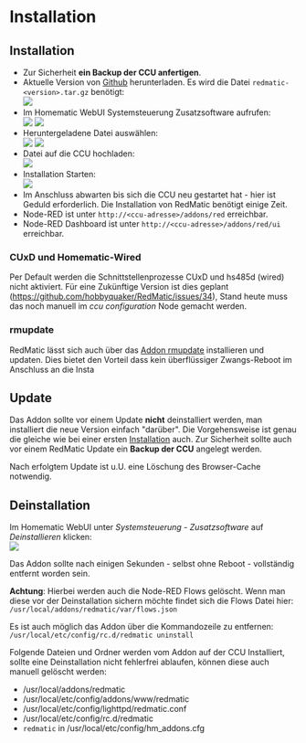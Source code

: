 # Installation


## Installation

* Zur Sicherheit __ein Backup der CCU anfertigen__.
* Aktuelle Version von [Github](https://github.com/HM-RedMatic/RedMatic/releases/latest) herunterladen. Es wird die Datei 
`redmatic-<version>.tar.gz` benötigt:    
  ![](/wiki/images/install-1.png)
* Im Homematic WebUI Systemsteuerung Zusatzsoftware aufrufen:    
  ![](/wiki/images/install-2.png) ![](/wiki/images/install-3.png)
* Heruntergeladene Datei auswählen:     
  ![](/wiki/images/install-4.png) ![](/wiki/images/install-5.png)
* Datei auf die CCU hochladen:     
  ![](/wiki/images/install-6.png)
* Installation Starten:     
  ![](/wiki/images/install-7.png)
* Im Anschluss abwarten bis sich die CCU neu gestartet hat - hier ist Geduld erforderlich. Die Installation von RedMatic benötigt einige Zeit.
* Node-RED ist unter `http://<ccu-adresse>/addons/red` erreichbar.
* Node-RED Dashboard ist unter `http://<ccu-adresse>/addons/red/ui` erreichbar.

### CUxD und Homematic-Wired

Per Default werden die Schnittstellenprozesse CUxD und hs485d (wired) nicht aktiviert. Für eine Zukünftige Version ist dies geplant (https://github.com/hobbyquaker/RedMatic/issues/34), Stand heute muss das noch manuell im _ccu configuration_ Node gemacht werden.

### rmupdate

RedMatic lässt sich auch über das [Addon rmupdate](https://github.com/j-a-n/raspberrymatic-addon-rmupdate) installieren und updaten. Dies bietet den Vorteil dass kein überflüssiger Zwangs-Reboot im Anschluss an die Insta


## Update


Das Addon sollte vor einem Update **nicht** deinstalliert werden, man installiert die neue Version einfach "darüber". Die Vorgehensweise ist genau die gleiche wie bei einer ersten [Installation](Installation) auch. Zur Sicherheit sollte auch vor einem RedMatic Update ein **Backup der CCU** angelegt werden.

Nach erfolgtem Update ist u.U. eine Löschung des Browser-Cache notwendig.



## Deinstallation

Im Homematic WebUI unter _Systemsteuerung_ - _Zusatzsoftware_ auf _Deinstallieren_ klicken:    
![](wiki/images/uninstall.png)

Das Addon sollte nach einigen Sekunden - selbst ohne Reboot - vollständig entfernt worden sein. 

__Achtung__: Hierbei werden auch die Node-RED Flows gelöscht. Wenn man diese vor der Deinstallation sichern möchte findet sich die Flows Datei hier: `/usr/local/addons/redmatic/var/flows.json`

Es ist auch möglich das Addon über die Kommandozeile zu entfernen: `/usr/local/etc/config/rc.d/redmatic uninstall`

Folgende Dateien und Ordner werden vom Addon auf der CCU Installiert, sollte eine Deinstallation nicht fehlerfrei ablaufen, können diese auch manuell gelöscht werden:

* /usr/local/addons/redmatic
* /usr/local/etc/config/addons/www/redmatic
* /usr/local/etc/config/lighttpd/redmatic.conf
* /usr/local/etc/config/rc.d/redmatic
* `redmatic` in /usr/local/etc/config/hm_addons.cfg


